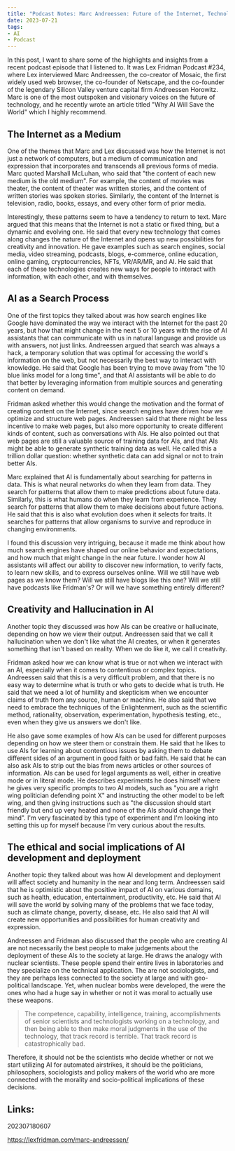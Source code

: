 ```yaml
---
title: "Podcast Notes: Marc Andreessen: Future of the Internet, Technology, and AI - Lex Fridman Podcast"
date: 2023-07-21
tags:
- AI
- Podcast
---
```


In this post, I want to share some of the highlights and insights from a recent podcast episode that I listened to. It was Lex Fridman Podcast #234, where Lex interviewed Marc Andreessen, the co-creator of Mosaic, the first widely used web browser, the co-founder of Netscape, and the co-founder of the legendary Silicon Valley venture capital firm Andreessen Horowitz. Marc is one of the most outspoken and visionary voices on the future of technology, and he recently wrote an article titled "Why AI Will Save the World" which I highly recommend.

## The Internet as a Medium

One of the themes that Marc and Lex discussed was how the Internet is not just a network of computers, but a medium of communication and expression that incorporates and transcends all previous forms of media. Marc quoted Marshall McLuhan, who said that "the content of each new medium is the old medium". For example, the content of movies was theater, the content of theater was written stories, and the content of written stories was spoken stories. Similarly, the content of the Internet is television, radio, books, essays, and every other form of prior media.

Interestingly, these patterns seem to have a tendency to return to text. Marc argued that this means that the Internet is not a static or fixed thing, but a dynamic and evolving one. He said that every new technology that comes along changes the nature of the Internet and opens up new possibilities for creativity and innovation. He gave examples such as search engines, social media, video streaming, podcasts, blogs, e-commerce, online education, online gaming, cryptocurrencies, NFTs, VR/AR/MR, and AI. He said that each of these technologies creates new ways for people to interact with information, with each other, and with themselves.

## AI as a Search Process

One of the first topics they talked about was how search engines like Google have dominated the way we interact with the Internet for the past 20 years, but how that might change in the next 5 or 10 years with the rise of AI assistants that can communicate with us in natural language and provide us with answers, not just links. Andreessen argued that search was always a hack, a temporary solution that was optimal for accessing the world's information on the web, but not necessarily the best way to interact with knowledge. He said that Google has been trying to move away from "the 10 blue links model for a long time", and that AI assistants will be able to do that better by leveraging information from multiple sources and generating content on demand.

Fridman asked whether this would change the motivation and the format of creating content on the Internet, since search engines have driven how we optimize and structure web pages. Andreessen said that there might be less incentive to make web pages, but also more opportunity to create different kinds of content, such as conversations with AIs. He also pointed out that web pages are still a valuable source of training data for AIs, and that AIs might be able to generate synthetic training data as well. He called this a trillion dollar question: whether synthetic data can add signal or not to train better AIs.

Marc explained that AI is fundamentally about searching for patterns in data. This is what neural networks do when they learn from data. They search for patterns that allow them to make predictions about future data. Similarly, this is what humans do when they learn from experience. They search for patterns that allow them to make decisions about future actions. He said that this is also what evolution does when it selects for traits. It searches for patterns that allow organisms to survive and reproduce in changing environments.

I found this discussion very intriguing, because it made me think about how much search engines have shaped our online behavior and expectations, and how much that might change in the near future. I wonder how AI assistants will affect our ability to discover new information, to verify facts, to learn new skills, and to express ourselves online. Will we still have web pages as we know them? Will we still have blogs like this one? Will we still have podcasts like Fridman's? Or will we have something entirely different?

## Creativity and Hallucination in AI

Another topic they discussed was how AIs can be creative or hallucinate, depending on how we view their output. Andreessen said that we call it hallucination when we don't like what the AI creates, or when it generates something that isn't based on reality. When we do like it, we call it creativity.

Fridman asked how we can know what is true or not when we interact with an AI, especially when it comes to contentious or complex topics. Andreessen said that this is a very difficult problem, and that there is no easy way to determine what is truth or who gets to decide what is truth. He said that we need a lot of humility and skepticism when we encounter claims of truth from any source, human or machine. He also said that we need to embrace the techniques of the Enlightenment, such as the scientific method, rationality, observation, experimentation, hypothesis testing, etc., even when they give us answers we don't like.

He also gave some examples of how AIs can be used for different purposes depending on how we steer them or constrain them. He said that he likes to use AIs for learning about contentious issues by asking them to debate different sides of an argument in good faith or bad faith. He said that he can also ask AIs to strip out the bias from news articles or other sources of information. AIs can be used for legal arguments as well, either in creative mode or in literal mode. He describes experiments he does himself where he gives very specific prompts to two AI models, such as "you are a right wing politician defending point X" and instructing the other model to be left wing, and then giving instructions such as "the discussion should start friendly but end up very heated and none of the AIs should change their mind". I'm very fascinated by this type of experiment and I'm looking into setting this up for myself because I'm very curious about the results.

## The ethical and social implications of AI development and deployment

Another topic they talked about was how AI development and deployment will affect society and humanity in the near and long term. Andreessen said that he is optimistic about the positive impact of AI on various domains, such as health, education, entertainment, productivity, etc. He said that AI will save the world by solving many of the problems that we face today, such as climate change, poverty, disease, etc. He also said that AI will create new opportunities and possibilities for human creativity and expression.

Andreessen and Fridman also discussed that the people who are creating AI are not necessarily the best people to make judgements about the deployment of these AIs to the society at large. He draws the analogy with nuclear scientists. These people spend their entire lives in laboratories and they specialize on the technical application. The are not sociologists, and they are perhaps less connected to the society at large and with geo-political landscape. Yet, when nuclear bombs were developed, the were the ones who had a huge say in whether or not it was moral to actually use these weapons. 

>The competence, capability, intelligence, training, accomplishments of senior scientists and technologists working on a technology, and then being able to then make moral judgments in the use of the technology, that track record is terrible. That track record is catastrophically bad.

Therefore, it should not be the scientists who decide whether or not we start utilizing AI for automated airstrikes, it should be the politicians, philosophers, sociologists and policy makers of the world who are more connected with the morality and socio-political implications of these decisions.


## Links:

202307180607

https://lexfridman.com/marc-andreessen/
